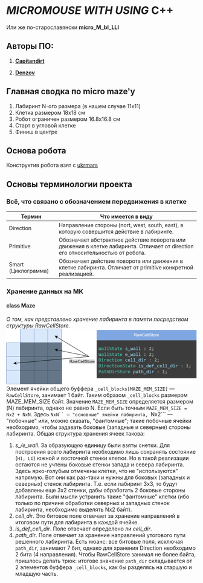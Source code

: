 # *MICROMOUSE WITH USING* C++
  Или же по-старославянски **micro_M_bI_LLI**

## Авторы ПО:

1. [**Capitandirt**](https://github.com/capitandirt)
      
2. [**Denzov**](https://github.com/denzov)

## Главная сводка по micro maze'у
1. Лабиринт N-ого размера (в нашем случае 11x11)
2. Клетка размером 18x18 см
3. Робот ограничен размером 16.8x16.8 см
4. Старт в угловой клетке
5. Финиш в центре

## Основа робота
Конструктив робота взят с [ukrmars](https://github.com/ukmars/ukmarsbot/tree/master)

## Основы терминологии проекта
### Всё, что связано с обозначением передвижения в клетке
| Термин        | Что имеется в виду                         |
|---------------|--------------------------------------------|
| Direction     | Направление стороны (nort, west, south, east), в которую совершится действие в лабиринте. |
| Primitive     | Обозначает абстрактное действие поворота или движения в клетке лабиринта. Отличает от direction его относительностью от робота. |
| Smart (Циклограмма) | Обозначает действие поворота или движения в клетке лабиринта. Отличает от primitive конкретной реализацией. |
### Хранение данных на МК
#### class Maze
*О том, как представлено хранение лабиринта в памяти посредством структуры RawCellStore.*
![RawCellStore](https://github.com/capitandirt/micro_M_bI_LLI/blob/main/Readme/RawCellStore.png)
Элемент ячейки общего буффера ```_cell_blocks[MAZE_MEM_SIZE]``` — ```RawCellStore```, занимает 1 байт. Таким образом ```_cell_blocks``` размером MAZE_MEM_SIZE байт. Значение ```MAZE_MEM_SIZE``` определяется размером (N) лабиринта, однако не равно N. Если быть точным ```MAZE_MEM_SIZE = Nx2 + NxN```. Здесь ```NxN`` — "основные" ячейки лабиринта, ```Nx2``` — "побочные" или, можно сказать, "фантомные"; такие побочные ячейки необходимо, чтобы задавать боковые (западные и северные) стороны лабиринта.
Общая структура хранения ячеек такова:
  1. *s_/e_wall*. За образующую единицу были взяты снетки. Для построения всего лабиринта необходимо лишь сохранять состояние (```HI, LO```) южной и восточной стенки клетки. Но в такой реализации остаются не учтены боковые стенки запада и севера лабиринта. Здесь ярко-голубым отмечены клетки, что не "используются" напрямую. Вот они как раз-таки и нужны для боковых (западных и северных) стенок лабиринта. Т.е. если лабиринт 3x3, то будут добавлены еще 3x2 стенки, дабы обработать 2 боковые стороны лабиринта. Были мысли устранить такие "фантомные" клетки (ибо только по причине обработки северных и западных стенок лабиринта, необходимо выделять Nx2 байт). 
  2. *cell_dir*. Это битовое поле отвечает за хранение направлений в итоговом пути для лабиринта в каждой ячейке.
  3. *is_def_cell_dir*. Поле отвечает определено ли *cell_dir*.
  4. *path_dir*. Поле отвечает за хранение направлений утогового пути решенного лабиринта. Есть нюанс: все битовые поля, исключая ```path_dir```, занимают 7 бит, однако для хранения Direction необходимо 2 бита (4 направления). Чтобы RawCellStore занимал не более байта, пришлось делать трюк: итогове значение ```path_dir``` складывается от 2 элементов буффера ```_cell_blocks```, как бы разделясь на старшую и младщую часть.















